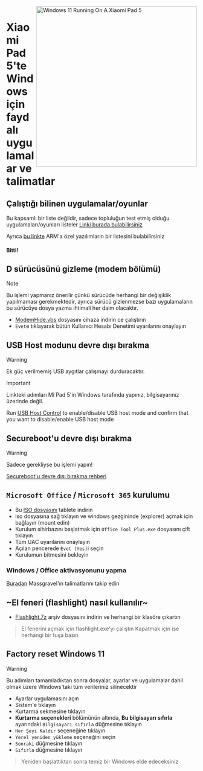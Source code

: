 <img align="right" src="https://raw.githubusercontent.com/erdilS/Port-Windows-11-Xiaomi-Pad-5/main/nabu.png" width="425" alt="Windows 11 Running On A Xiaomi Pad 5">

# Xiaomi Pad 5'te Windows için faydalı uygulamalar ve talimatlar

## Çalıştığı bilinen uygulamalar/oyunlar
Bu kapsamlı bir liste değildir, sadece topluluğun test etmiş olduğu uygulamaları/oyunları listeler
[Linki burada bulabilirsiniz](https://docs.google.com/spreadsheets/d/1XYuoySgYQE0HL573sA-0RGMX7I4lt5rWJuQ8Z8yRJNY/edit?usp=drivesdk)

Ayrıca [bu linkte](https://armrepo.ver.lt/) ARM'a özel yazılımların bir listesini bulabilirsiniz

#### Bitti!

## D sürücüsünü gizleme (modem bölümü)
> [!NOTE]
> Bu işlemi yapmanız önerilir çünkü sürücüde herhangi bir değişiklik yapılmaması gerekmektedir, ayrıca sürücü gizlenmezse bazı uygulamaların bu sürücüye dosya yazma ihtimali her daim olacaktır.

- [ModemHide.vbs](https://github.com/erdilS/Port-Windows-11-Xiaomi-Pad-5/releases/download/1.0/ModemHide_V1.0.vbs) dosyasını cihaza indirin ce çalıştırın
- `Evet`e tıklayarak bütün Kullanıcı Hesabı Denetimi uyarılarını onaylayın


## USB Host modunu devre dışı bırakma
> [!Warning]
> Ek güç verilmemiş USB aygıtlar çalışmayı durduracaktır.

> [!Important]
> Linkteki adımları Mi Pad 5'in Windows tarafında yapınız, bilgisayarınız üzerinde değil. 

Run [USB Host Control](https://github.com/erdilS/Port-Windows-11-Xiaomi-Pad-5/releases/tag/USBHost) to enable/disable USB host mode and confirm that you want to disable/enable USB host mode 


## Secureboot'u devre dışı bırakma
> [!Warning]
> Sadece gerekliyse bu işlemi yapın!

[Secureboot'u devre dışı bırakma rehberi](/guide/Turkish/disable-secureboot-tr.md)


## ```Microsoft Office``` / ```Microsoft 365``` kurulumu

- Bu [ISO dosyasını](https://mega.nz/file/dnhQ3Q6b#X0o_B9eEPRa_IaPojQ-z1sLdqMgXkEQXqxfm2P0jL0I) tablete indirin
- iso dosyasına sağ tıklayın ve windows gezgininde (explorer) açmak için bağlayın (mount edin)
- Kurulum sihirbazını başlatmak için ```Office Tool Plus.exe``` dosyasını çift tıklayın
- Tüm UAC uyarılarını onaylayın 
- Açılan pencerede `Evet (Yes)`i seçin
- Kurulumun bitmesini bekleyin


 ### Windows / Office aktivasyonunu yapma

[Buradan](https://github.com/massgravel/Microsoft-Activation-Scripts) Massgravel'ın talimatlarını takip edin


 ## ~El feneri (flashlight) nasıl kullanılır~

- [Flashlight.7z](https://github.com/erdilS/Port-Windows-11-Xiaomi-Pad-5/releases/download/1.0/flashlight_fix.7z) arşiv dosyasını indirin ve herhangi bir klasöre çıkartın
> El fenerini açmak için flashlight.exe'yi çalıştın
> Kapatmak için ise herhangi bir tuşa basın


## Factory reset Windows 11
> [!Warning]
> Bu adımları tamamladıktan sonra dosyalar, ayarlar ve uygulamalar dahil olmak üzere Windows'taki tüm verileriniz silinecektir
- Ayarlar uygulamasını açın
- Sistem'e tıklayın
- Kurtarma sekmesine tıklayın
- **Kurtarma seçenekleri** bölümünün altında, **Bu bilgisayarı sıfırla** ayarındaki ```Bilgisayarı sıfırla``` düğmesine tıklayın
- ```Her Şeyi Kaldır``` seçeneğine tıklayın
- ```Yerel yeniden yükleme``` seçeneğini seçin
- `Sonraki` düğmesine tıklayın
- `Sıfırla` düğmesine tıklayın
> Yeniden başlattıktan sonra temiz bir Windows elde edeceksiniz
